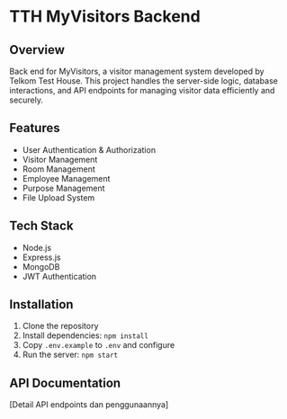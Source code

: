 # TTH MyVisitors Backend

## Overview

Back end for MyVisitors, a visitor management system developed by Telkom Test House. This project handles the server-side logic, database interactions, and API endpoints for managing visitor data efficiently and securely.

## Features

- User Authentication & Authorization
- Visitor Management
- Room Management
- Employee Management
- Purpose Management
- File Upload System

## Tech Stack

- Node.js
- Express.js
- MongoDB
- JWT Authentication

## Installation

1. Clone the repository
2. Install dependencies: `npm install`
3. Copy `.env.example` to `.env` and configure
4. Run the server: `npm start`

## API Documentation

[Detail API endpoints dan penggunaannya]
